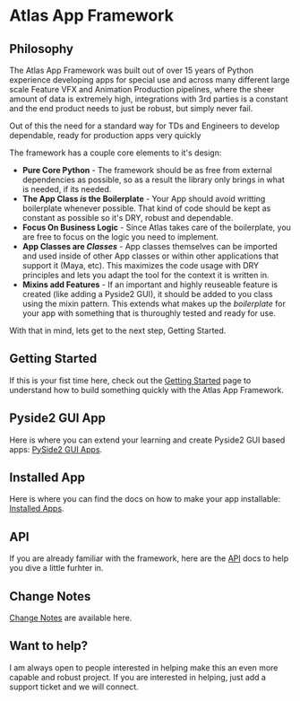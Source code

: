 # Atlas App Framework

## Philosophy

The Atlas App Framework was built out of over 15 years of Python experience developing apps for special use and across many different large scale Feature VFX and Animation Production pipelines, where the sheer amount of data is extremely high, integrations with 3rd parties is a constant and the end product needs to just be robust, but simply never fail.

Out of this the need for a standard way for TDs and Engineers to develop dependable, ready for production apps very quickly

The framework has a couple core elements to it's design:

- **Pure Core Python** - The framework should be as free from external dependencies as possible, so as a result the library only brings in what is needed, if its needed.
- **The App Class _is_ the Boilerplate** - Your App should avoid writting boilerplate whenever possible. That kind of code should be kept as constant as possible so it's DRY, robust and dependable.
- **Focus On Business Logic** - Since Atlas takes care of the boilerplate, you are free to focus on the logic you need to implement.
- **App Classes are _Classes_** - App classes themselves can be imported and used inside of other App classes or within other applications that support it (Maya, etc). This maximizes the code usage with DRY principles and lets you adapt the tool for the context it is written in.
- **Mixins add Features** - If an important and highly reuseable feature is created (like adding a Pyside2 GUI), it should be added to you class using the mixin pattern. This extends what makes up the _boilerplate_ for your app with something that is thuroughly tested and ready for use.

With that in mind, lets get to the next step, Getting Started.

## Getting Started

If this is your fist time here, check out the [Getting Started](getting_started.md) page to understand how to build something quickly with the Atlas App Framework.

## Pyside2 GUI App

Here is where you can extend your learning and create Pyside2 GUI based apps: [PySide2 GUI Apps](pyside2app.md).

## Installed App

Here is where you can find the docs on how to make your app installable: [Installed Apps](installed_app.md).

## API

If you are already familiar with the framework, here are the [API](api.md) docs to help you dive a little furhter in.

## Change Notes

[Change Notes](change_notes.md) are available here.

## Want to help?

I am always open to people interested in helping make this an even more capable and robust project. If you are interested in helping, just add a support ticket and we will connect.
